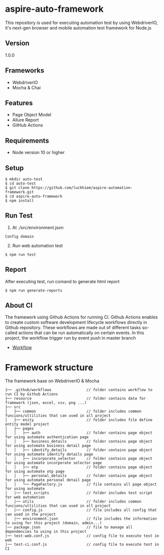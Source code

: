 # aspire-auto-framework
This repository is used for executing automation test by using WebdriverIO, it's next-gen browser and mobile automation test framework for Node.js 

## Version
1.0.0

## Frameworks
- WebdriverIO
- Mocha & Chai

## Features
- Page Object Model
- Allure Report
- GitHub Actions

## Requirements
- Node version 10 or higher

## Setup
```
$ mkdir auto-test
$ cd auto-test
$ git clone https://github.com/luckhiem/aspire-automation-framework.git
$ cd aspire-auto-framework
$ npm install
```

## Run Test
1. At ./src/environment.json
```
Config domain
```
2. Run web automation test
```
$ npm run test
```
## Report
After executing test, run comand to generate html report
```
$ npm run generate-reports
``` 
## About CI
The framework using Github Actions for running CI. Github Actions enables to create custom software development lifecycle workflows directly in Github repository. These workflows are made out of different tasks so-called actions that can be run automatically on certain events. In this project, the workflow trigger run by event push in master branch
- [Workflow](https://github.com/luckhiem/aspire-automation-framework/actions)


# Framework structure
The framework base on WebdriverIO & Mocha
```
├── .github/workflows                // folder contains workflow to run CI by Github Actions     
├── resource                         // folder contains data for framework (json, excel, csv, png ...)        
├── src
│   ├── common                       // folder includes common funcions/ultilities that can used in all project
│   ├── enity                        // folder includes file define entity model project
│   ├── pages
│   │   ├── auth                     // folder contains page object for using automate authentication page
│   │   ├── business_details         // folder contains page object for using automate business detail page
│   │   ├── identify_details         // folder contains page object for using automate identify details page
│   │   ├── incorporate_selector     // folder contains page object for using automate incorporate selector page
│   │   ├── otp                      // folder contains page object for using automate otp page
│   │   ├── personal_details         // folder contains page object for using automate personal detail page
│   │   └── PageFactory.js           // file contains all page object for using automate
│   |── test_scripts                 // folder includes test script for web automation
│   |── utils                        // folder includes common funcions/ultilities that can used in all project
│   |── config.js                    // file includes all config that can used in the project
│   |── environment.json             // file includes the information to using for this project (domain, admin...)
│── package.json                     // file to manage all dependencies to using in this project
│── test-web.conf.js                 // config file to execute test in web
│── test-ci.conf.js                  // config file to execute test in CI
```
